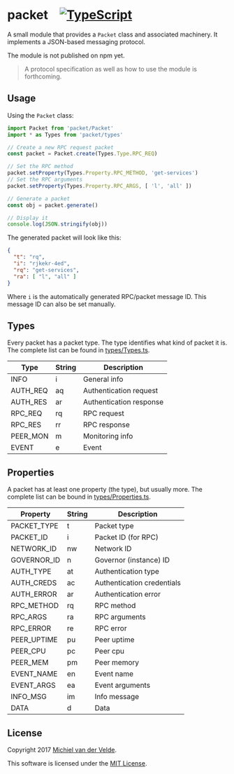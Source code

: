 # packet &nbsp;&nbsp; [![TypeScript](https://badges.frapsoft.com/typescript/code/typescript.svg?v=101)](https://github.com/ellerbrock/typescript-badges/)

A small module that provides a `Packet` class and associated machinery. It implements
a JSON-based messaging protocol.

The module is not published on npm yet.

> A protocol specification as well as how to use the module is forthcoming.

## Usage

Using the `Packet` class:

```ts
import Packet from 'packet/Packet'
import * as Types from 'packet/types'

// Create a new RPC request packet
const packet = Packet.create(Types.Type.RPC_REQ)

// Set the RPC method
packet.setProperty(Types.Property.RPC_METHOD, 'get-services')
// Set the RPC arguments
packet.setProperty(Types.Property.RPC_ARGS, [ 'l', 'all' ])

// Generate a packet
const obj = packet.generate()

// Display it
console.log(JSON.stringify(obj))
```

The generated packet will look like this:

```json
{
  "t": "rq",
  "i": "rjkekr-4ed",
  "rq": "get-services",
  "ra": [ "l", "all" ]
}
```

Where `i` is the automatically generated RPC/packet message ID. This message ID
can also be set manually.

## Types

Every packet has a packet type. The type identifies what kind of packet it is.
The complete list can be found in [types/Types.ts](src/types/Types.ts).

| Type     | String | Description             |
|----------|--------|-------------------------|
| INFO     | i      | General info            |
| AUTH_REQ | aq     | Authentication request  |
| AUTH_RES | ar     | Authentication response |
| RPC_REQ  | rq     | RPC request             |
| RPC_RES  | rr     | RPC response            |
| PEER_MON | m      | Monitoring info         |
| EVENT    | e      | Event                   |

## Properties

A packet has at least one property (the type), but usually more.
The complete list can be bound in [types/Properties.ts](src/types/Properties.ts).

| Property    | String | Description                |
|-------------|--------|----------------------------|
| PACKET_TYPE | t      | Packet type                |
| PACKET_ID   | i      | Packet ID (for RPC)        |
| NETWORK_ID  | nw     | Network ID                 |
| GOVERNOR_ID | n      | Governor (instance) ID     |
| AUTH_TYPE   | at     | Authentication type        |
| AUTH_CREDS  | ac     | Authentication credentials |
| AUTH_ERROR  | ar     | Authentication error       |
| RPC_METHOD  | rq     | RPC method                 |
| RPC_ARGS    | ra     | RPC arguments              |
| RPC_ERROR   | re     | RPC error                  |
| PEER_UPTIME | pu     | Peer uptime                |
| PEER_CPU    | pc     | Peer cpu                   |
| PEER_MEM    | pm     | Peer memory                |
| EVENT_NAME  | en     | Event name                 |
| EVENT_ARGS  | ea     | Event arguments            |
| INFO_MSG    | im     | Info message               |
| DATA        | d      | Data                       |

## License

Copyright 2017 [Michiel van der Velde](http://www.michielvdvelde.nl).

This software is licensed under the [MIT License](LICENSE).
